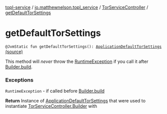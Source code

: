 [topl-service](../../index.md) / [io.matthewnelson.topl_service](../index.md) / [TorServiceController](index.md) / [getDefaultTorSettings](./get-default-tor-settings.md)

# getDefaultTorSettings

`@JvmStatic fun getDefaultTorSettings(): `[`ApplicationDefaultTorSettings`](../../..//topl-service-base/io.matthewnelson.topl_service_base/-application-default-tor-settings/index.md) [(source)](https://github.com/05nelsonm/TorOnionProxyLibrary-Android/blob/master/topl-service/src/main/java/io/matthewnelson/topl_service/TorServiceController.kt#L371)

This method will *never* throw the [RuntimeException](https://kotlinlang.org/api/latest/jvm/stdlib/kotlin/-runtime-exception/index.html) if you call it after
[Builder.build](-builder/build.md).

### Exceptions

`RuntimeException` - if called before [Builder.build](-builder/build.md)

**Return**
Instance of [ApplicationDefaultTorSettings](../../..//topl-service-base/io.matthewnelson.topl_service_base/-application-default-tor-settings/index.md) that were used to instantiate
[TorServiceController.Builder](-builder/index.md) with

